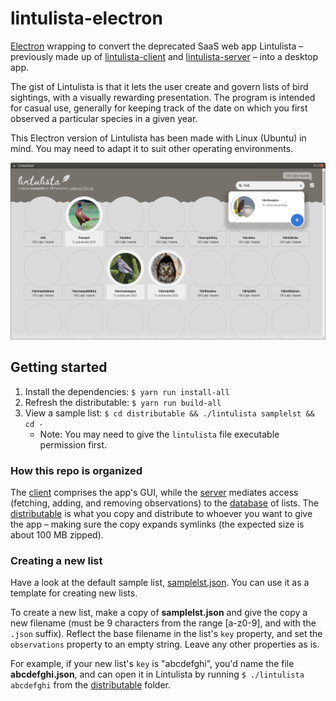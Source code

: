 # lintulista-electron

[Electron](https://www.electronjs.org/) wrapping to convert the deprecated SaaS web app Lintulista &ndash; previously made up of [lintulista-client](https://github.com/leikareipa/lintulista-client) and [lintulista-server](https://github.com/leikareipa/lintulista-server) &ndash; into a desktop app.

The gist of Lintulista is that it lets the user create and govern lists of bird sightings, with a visually rewarding presentation. The program is intended for casual use, generally for keeping track of the date on which you first observed a particular species in a given year.

This Electron version of Lintulista has been made with Linux (Ubuntu) in mind. You may need to adapt it to suit other operating environments.


![A screenshot of Lintulista](./screenshot.webp)

## Getting started

1. Install the dependencies: `$ yarn run install-all`
2. Refresh the distributable: `$ yarn run build-all`
3. View a sample list: `$ cd distributable && ./lintulista samplelst && cd -`
    - Note: You may need to give the `lintulista` file executable permission first.

### How this repo is organized

The [client](./client/) comprises the app's GUI, while the [server](./server/) mediates access (fetching, adding, and removing observations) to the [database](./distributable/database/) of lists. The [distributable](./distributable/) is what you copy and distribute to whoever you want to give the app &ndash; making sure the copy expands symlinks (the expected size is about 100 MB zipped).

### Creating a new list

Have a look at the default sample list, [samplelst.json](./distributable/database/samplelst.json). You can use it as a template for creating new lists.

To create a new list, make a copy of **samplelst.json** and give the copy a new filename (must be 9 characters from the range [a-z0-9], and with the `.json` suffix). Reflect the base filename in the list's `key` property, and set the `observations` property to an empty string. Leave any other properties as is.

For example, if your new list's `key` is "abcdefghi", you'd name the file **abcdefghi.json**, and can open it in Lintulista by running `$ ./lintulista abcdefghi` from the [distributable](./distributable) folder.
